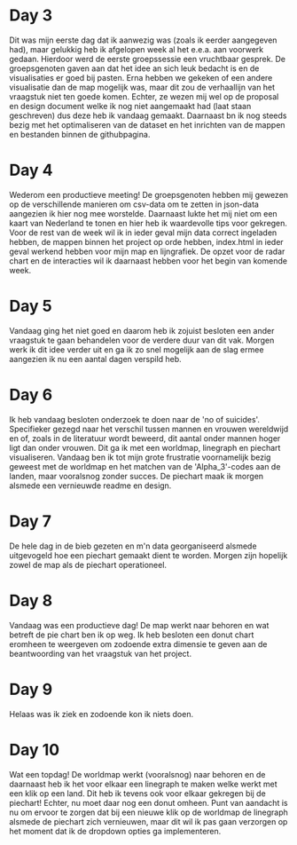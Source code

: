 # Day 3
Dit was mijn eerste dag dat ik aanwezig was (zoals ik eerder aangegeven had), maar gelukkig heb ik afgelopen week al het e.e.a. aan voorwerk gedaan. Hierdoor werd de eerste groepssessie een vruchtbaar gesprek. De groepsgenoten gaven aan dat het idee an sich leuk bedacht is en de visualisaties er goed bij pasten. Erna hebben we gekeken of een andere visualisatie dan de map mogelijk was, maar dit zou de verhaallijn van het vraagstuk niet ten goede komen. Echter, ze wezen mij wel op de proposal en design document welke ik nog niet aangemaakt had (laat staan geschreven) dus deze heb ik vandaag gemaakt. Daarnaast bn ik nog steeds bezig met het optimaliseren van de  dataset en het inrichten van de mappen en bestanden binnen de githubpagina.

# Day 4
Wederom een productieve meeting! De groepsgenoten hebben mij gewezen op de verschillende manieren om csv-data om te zetten in json-data aangezien ik hier nog mee worstelde. Daarnaast lukte het mij niet om een kaart van Nederland te tonen en hier heb ik waardevolle tips voor gekregen. Voor de rest van de week wil ik in ieder geval mijn data correct ingeladen hebben, de mappen binnen het project op orde hebben, index.html in ieder geval werkend hebben voor mijn map en lijngrafiek. De opzet voor de radar chart en de interacties wil ik daarnaast hebben voor het begin van komende week.

# Day 5
Vandaag ging het niet goed en daarom heb ik zojuist besloten een ander vraagstuk te gaan behandelen voor de verdere duur van dit vak. Morgen werk ik dit idee verder uit en ga ik zo snel mogelijk aan de slag ermee aangezien ik nu een aantal dagen verspild heb.

# Day 6
Ik heb vandaag besloten onderzoek te doen naar de 'no of suicides'. Specifieker gezegd naar het verschil tussen mannen en vrouwen wereldwijd en of, zoals in de literatuur wordt beweerd, dit aantal onder mannen hoger ligt dan onder vrouwen. Dit ga ik met een worldmap, linegraph en piechart visualiseren. Vandaag ben ik tot mijn grote frustratie voornamelijk bezig geweest met de worldmap en het matchen van de 'Alpha_3'-codes aan de landen, maar vooralsnog zonder succes. De piechart maak ik morgen alsmede een vernieuwde readme en design.

# Day 7
De hele dag in de bieb gezeten en m'n data georganiseerd alsmede uitgevogeld hoe een piechart gemaakt dient te worden. Morgen zijn hopelijk zowel de map als de piechart operationeel.

# Day 8
Vandaag was een productieve dag! De map werkt naar behoren en wat betreft de pie chart ben ik op weg. Ik heb besloten een donut chart eromheen te weergeven om zodoende extra dimensie te geven aan de beantwoording van het vraagstuk van het project.

# Day 9
Helaas was ik ziek en zodoende kon ik niets doen.

# Day 10
Wat een topdag! De worldmap werkt (vooralsnog) naar behoren en de daarnaast heb ik het voor elkaar een linegraph te maken welke werkt met een klik op een land. Dit heb ik tevens ook voor elkaar gekregen bij de piechart! Echter, nu moet daar nog een donut omheen. Punt van aandacht is nu om ervoor te zorgen dat bij een nieuwe klik op de worldmap de linegraph alsmede de piechart zich vernieuwen, maar dit wil ik pas gaan verzorgen op het moment dat ik de dropdown opties ga implementeren.
